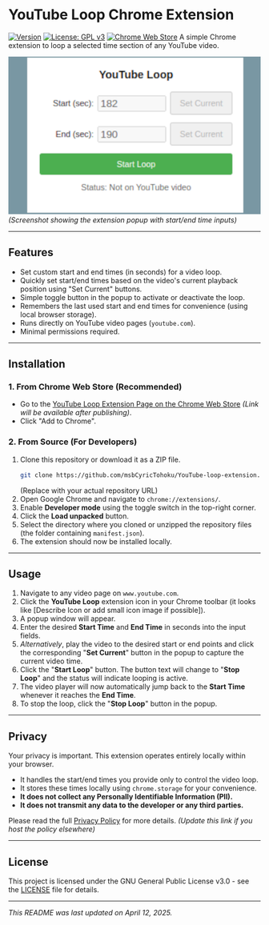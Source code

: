 # YouTube Loop Chrome Extension

[![Version](https://img.shields.io/badge/version-1.0-blue)](manifest.json)
[![License: GPL v3](https://img.shields.io/badge/License-GPL%20v3-blue.svg)](LICENSE) 
[![Chrome Web Store](https://img.shields.io/badge/Chrome%20Web%20Store-Link%20(TBA)-lightgrey)](PLACEHOLDER_LINK_TO_STORE)
A simple Chrome extension to loop a selected time section of any YouTube video.

![Screenshot of YouTube Loop Extension](screen.png)
*(Screenshot showing the extension popup with start/end time inputs)*

---

## Features

* Set custom start and end times (in seconds) for a video loop.
* Quickly set start/end times based on the video's current playback position using "Set Current" buttons.
* Simple toggle button in the popup to activate or deactivate the loop.
* Remembers the last used start and end times for convenience (using local browser storage).
* Runs directly on YouTube video pages (`youtube.com`).
* Minimal permissions required.

---

## Installation

### 1. From Chrome Web Store (Recommended)

* Go to the [YouTube Loop Extension Page on the Chrome Web Store](PLACEHOLDER_LINK_TO_STORE) *(Link will be available after publishing)*.
* Click "Add to Chrome".

### 2. From Source (For Developers)

1.  Clone this repository or download it as a ZIP file.
    ```bash
    git clone https://github.com/msbCyricTohoku/YouTube-loop-extension.git
    ```
    (Replace with your actual repository URL)
2.  Open Google Chrome and navigate to `chrome://extensions/`.
3.  Enable **Developer mode** using the toggle switch in the top-right corner.
4.  Click the **Load unpacked** button.
5.  Select the directory where you cloned or unzipped the repository files (the folder containing `manifest.json`).
6.  The extension should now be installed locally.

---

## Usage

1.  Navigate to any video page on `www.youtube.com`.
2.  Click the **YouTube Loop** extension icon in your Chrome toolbar (it looks like [Describe Icon or add small icon image if possible]).
3.  A popup window will appear.
4.  Enter the desired **Start Time** and **End Time** in seconds into the input fields.
5.  *Alternatively*, play the video to the desired start or end points and click the corresponding "**Set Current**" button in the popup to capture the current video time.
6.  Click the "**Start Loop**" button. The button text will change to "**Stop Loop**" and the status will indicate looping is active.
7.  The video player will now automatically jump back to the **Start Time** whenever it reaches the **End Time**.
8.  To stop the loop, click the "**Stop Loop**" button in the popup.

---

## Privacy

Your privacy is important. This extension operates entirely locally within your browser.
* It handles the start/end times you provide only to control the video loop.
* It stores these times locally using `chrome.storage` for your convenience.
* **It does not collect any Personally Identifiable Information (PII).**
* **It does not transmit any data to the developer or any third parties.**

Please read the full [Privacy Policy](privacy.html) for more details. *(Update this link if you host the policy elsewhere)*

---

## License

This project is licensed under the GNU General Public License v3.0 - see the [LICENSE](LICENSE) file for details.

---

*This README was last updated on April 12, 2025.*
